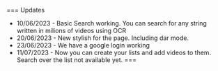 === Updates
- 10/06/2023 - Basic Search working. You can search for any string written in milions of videos using OCR
- 20/06/2023 - New stylish for the page. Including dar mode.
- 23/06/2023 - We have a google login working
- 11/07/2023 - Now you can create your lists and add videos to them. Search over the list not available yet.
===